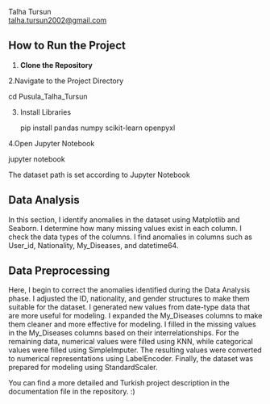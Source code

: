 Talha Tursun  
talha.tursun2002@gmail.com  



## How to Run the Project

1. **Clone the Repository**

2.Navigate to the Project Directory

   cd Pusula_Talha_Tursun

3. Install Libraries
 
   pip install pandas numpy scikit-learn openpyxl

4.Open Jupyter Notebook

   jupyter notebook





The dataset path is set according to Jupyter Notebook



## Data Analysis

In this section, I identify anomalies in the dataset using Matplotlib and Seaborn.
I determine how many missing values exist in each column.
I check the data types of the columns.
I find anomalies in columns such as User_id, Nationality, My_Diseases, and datetime64.


## Data Preprocessing

Here, I begin to correct the anomalies identified during the Data Analysis phase.
I adjusted the ID, nationality, and gender structures to make them suitable for the dataset.
I generated new values from date-type data that are more useful for modeling.
I expanded the My_Diseases columns to make them cleaner and more effective for modeling.
I filled in the missing values in the My_Diseases columns based on their interrelationships.
For the remaining data, numerical values were filled using KNN, while categorical values were filled using SimpleImputer.
The resulting values were converted to numerical representations using LabelEncoder.
Finally, the dataset was prepared for modeling using StandardScaler.




You can find a more detailed and Turkish project description in the documentation file in the repository. :)







